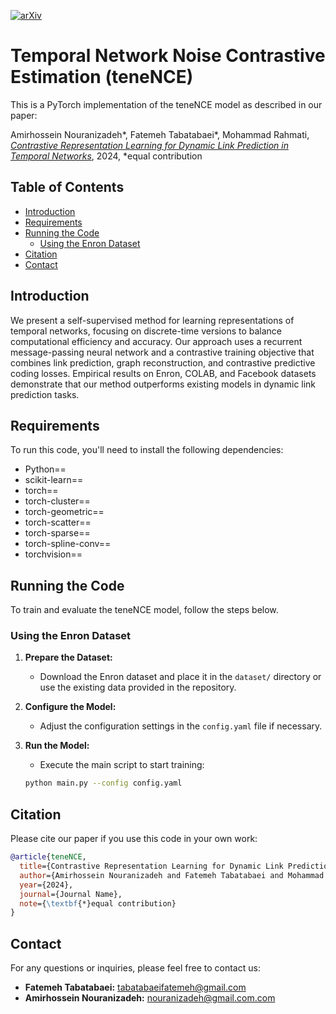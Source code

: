 [![arXiv](https://img.shields.io/badge/arXiv-2403.18913-blue?logo=arxiv&color=%23B31B1B)](https://arxiv.org/abs/0000.00000)

# Temporal Network Noise Contrastive Estimation (teneNCE)
This is a PyTorch implementation of the teneNCE model as described in our paper:

Amirhossein Nouranizadeh*, Fatemeh Tabatabaei*, Mohammad Rahmati, [*Contrastive Representation Learning for Dynamic Link Prediction in Temporal Networks*](https://arxiv.org/pdf/0000.00000.pdf), 2024, *equal contribution


## Table of Contents
- [Introduction](#introduction)
- [Requirements](#requirements)
- [Running the Code](#running-the-code)
  - [Using the Enron Dataset](#using-the-enron-dataset)
- [Citation](#citation)
- [Contact](#contact)


<!--
Temporal Network Noise Contrastive Estimation (teneNCE) is a novel framework for learning dynamic representations of temporal networks. The model leverages noise contrastive estimation to efficiently learn from the temporal network structure and dynamics, allowing for scalable and interpretable representations that can be used for a variety of downstream tasks.
**Abstract:** 
-->
<!-- Consider adding an abstract-like summary here. -->

## Introduction 
We present a self-supervised method for learning representations of temporal networks, focusing on discrete-time versions to balance computational efficiency and accuracy. Our approach uses a recurrent message-passing neural network and a contrastive training objective that combines link prediction, graph reconstruction, and contrastive predictive coding losses. Empirical results on Enron, COLAB, and Facebook datasets demonstrate that our method outperforms existing models in dynamic link prediction tasks.
<!--
Evolving networks are complex data structures that emerge in a wide range of systems in science and engineering. Learning expressive representations for such networks that encode both structural connectivities and their temporal evolution is essential for downstream data analytics and machine learning applications. In this study, we introduce a self-supervised method for learning representations of temporal networks and employ these representations in the dynamic link prediction task. While temporal networks are typically characterized as a sequence of interactions over the continuous time domain, our study focuses on their discrete-time versions. This enables us to balance the trade-off between computational complexity and precise modeling of the interactions. We propose a recurrent message-passing neural network architecture for modeling the information flow over time-respecting paths of temporal networks. The key feature of our method is the contrastive training objective of the model, which is a combination of three loss functions: link prediction, graph reconstruction, and contrastive predictive coding losses. The contrastive predictive coding objective is implemented using infoNCE losses at both local and global scales of the input graphs. We empirically show that the additional self-supervised losses enhance the training and improve the model’s performance in the dynamic link prediction task. The proposed method is tested on Enron, COLAB, and Facebook datasets and exhibits superior results compared to existing models.

(Typically, you could add an abstract-like section here, summarizing the main contributions, methodology, and findings of the paper. However, including the full abstract may make the README too long. Instead, consider providing a concise summary or key points that highlight the essence of the work.)
-->
## Requirements

To run this code, you'll need to install the following dependencies:

- Python==
- scikit-learn==
- torch==
- torch-cluster==
- torch-geometric==
- torch-scatter==
- torch-sparse==
- torch-spline-conv==
- torchvision==

## Running the Code

To train and evaluate the teneNCE model, follow the steps below.

### Using the Enron Dataset

1. **Prepare the Dataset:**
   - Download the Enron dataset and place it in the `dataset/` directory or use the existing data provided in the repository.

2. **Configure the Model:**
   - Adjust the configuration settings in the `config.yaml` file if necessary.

3. **Run the Model:**
   - Execute the main script to start training:

   ```bash
   python main.py --config config.yaml
   ```
   
## Citation

Please cite our paper if you use this code in your own work:

```bibtex
@article{teneNCE,
  title={Contrastive Representation Learning for Dynamic Link Prediction in Temporal Networks},
  author={Amirhossein Nouranizadeh and Fatemeh Tabatabaei and Mohammad Rahmati},
  year={2024},
  journal={Journal Name},
  note={\textbf{*}equal contribution}
}
```

## Contact

For any questions or inquiries, please feel free to contact us:

- **Fatemeh Tabatabaei:** [tabatabaeifatemeh@gmail.com](mailto:tabatabaeifateme@gmail.com)
- **Amirhossein Nouranizadeh:** [nouranizadeh@gmail.com.com](mailto:nouranizadeh@gmail.com)




